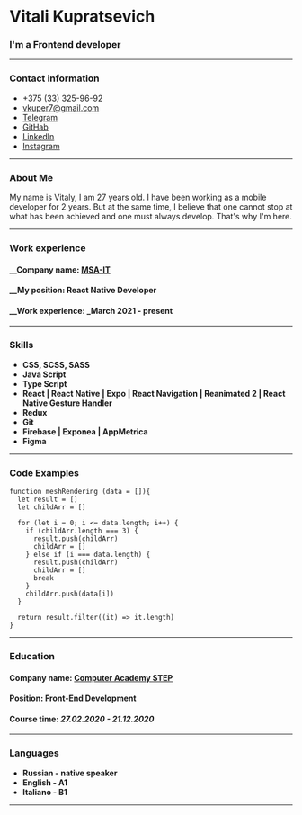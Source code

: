 # Vitali Kupratsevich
### I'm a Frontend developer
********* 
### Contact information
* +375 (33) 325-96-92
* vkuper7@gmail.com 
* [Telegram ](https://t.me/v_kuper)
* [GitHab](https://github.com/vkuper77)
* [LinkedIn](https://www.linkedin.com/in/vitali-kupratsevich-9103b01b8/)
* [Instagram](https://www.instagram.com/vitali_kupratsevich/)
********* 
### About Me
My name is Vitaly, I am 27 years old.
I have been working as a mobile developer for 2 years.
But at the same time, I believe that one cannot stop at what has been achieved and one must always develop. That's why I'm here.
********* 
### Work experience
#### __Company name: [MSA-IT](https://msa-it.ru/)
#### __My position: React Native Developer
#### __Work experience: _March 2021 - present
********* 
### Skills
- **CSS, SCSS, SASS**
- **Java Script**
- **Type Script**
- **React | React Native | Expo | React Navigation | Reanimated 2 | React Native Gesture Handler**
- **Redux**
- **Git**
- **Firebase | Exponea | AppMetrica**
- **Figma**
********* 
### Code Examples
```
function meshRendering (data = []){
  let result = []
  let childArr = []

  for (let i = 0; i <= data.length; i++) {
    if (childArr.length === 3) {
      result.push(childArr)
      childArr = []
    } else if (i === data.length) {
      result.push(childArr)
      childArr = []
      break
    }
    childArr.push(data[i])
  }

  return result.filter((it) => it.length)
}
```
********* 
### Education
#### __Company name:__ [Computer Academy STEP](https://gomel.itstep.by/?utm_source=google_poisk&utm_medium=cpc&utm_campaign=ITSTEP_poisk&utm_content={position}&utm_term=%D1%88%D0%B0%D0%B3%20%D0%B3%D0%BE%D0%BC%D0%B5%D0%BB%D1%8C&gclid=Cj0KCQiAnNacBhDvARIsABnDa6-3d4PglEeTNQgFb3BjluFXojJTRB-jkrlLFHHCCwRhwPU2tOduRiQaAoTAEALw_wcB)
#### __Position:__ Front-End Development
#### __Сourse time:__ _27.02.2020 - 21.12.2020_
********* 
### Languages
- **Russian - native speaker**
- **English - A1**
- **Italiano 󠁧󠁢󠁥󠁮- B1**
********* 